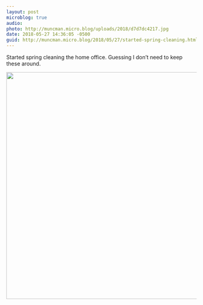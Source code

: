 ```yaml
---
layout: post
microblog: true
audio: 
photo: http://muncman.micro.blog/uploads/2018/d7d7dc4217.jpg
date: 2018-05-27 14:36:05 -0500
guid: http://muncman.micro.blog/2018/05/27/started-spring-cleaning.html
---
```

Started spring cleaning the home office. Guessing I don’t need to keep these around. 

<img src="http://muncman.micro.blog/uploads/2018/d7d7dc4217.jpg" width="600" height="600" />

